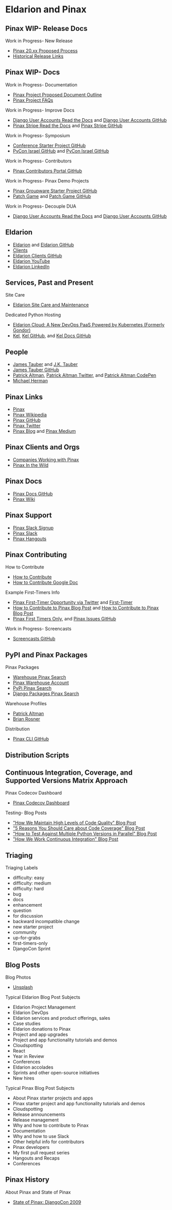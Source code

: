 # Eldarion and Pinax

<!--
https://github.com/vitorfs/colossus/blob/master/colossus/apps/campaigns/views.py#L297 | colossus/views.py at master · vitorfs/colossus
https://github.com/vitorfs/colossus/blob/master/colossus/apps/campaigns/views.py#L303 | colossus/views.py at master · vitorfs/colossus

Mine
https://dashboard.heroku.com/apps/pinax-account-app | pinax-account-app | Heroku
https://pinax-account-app.herokuapp.com/ | example.com [localhost] | pinax-project-account

Docs
https://katherinemichel.github.io/pinax/ | Pinax Documentation - Pinax Documentation

Emmanuel
https://github.com/pinax/pinax-ratings/pull/47 | Add Template tag tests by kasulani · Pull Request #47 · pinax/pinax-ratings


Highest Voted 'pinax' Questions
https://stackoverflow.com/questions/tagged/pinax | Highest Voted 'pinax' Questions - Stack Overflow

https://github.com/heckj/pinax_cheat_sheets/blob/master/pagination.markdown | pinax_cheat_sheets/pagination.markdown at master · heckj/pinax_cheat_sheets

http://pinaxproject.com/pinax/#colophon | Pinax Documentation - Pinax Documentation

Hooksets
https://pinax-stripe.readthedocs.io/en/latest/user-guide/settings/#hooksets | Settings & Configuration - Pinax Stripe

https://eldarion.com/blog/2018/10/09/setup-guide-django-vue-webpack/ | Setup Guide to Django + Vue with Webpack — Eldarion Blog

https://github.com/pinax/pinax-blog/issues/117 | Markdown 3.0 installation causes startup exception · Issue #117 · pinax/pinax-blog

https://github.com/pinax/pinax/blob/adding-npm-guidance/docs/quick_start.md
https://github.com/pinax/pinax/tree/adding-npm-guidance

https://github.com/paltman/trying-webpack | paltman/trying-webpack

JavaScript and Node
https://github.com/substack/node-mkdirp
https://www.npmjs.com/package/rimraf
https://github.com/isaacs/rimraf
https://webpack.js.org/concepts/loaders/ | loaders
https://github.com/owais/django-webpack-loader | owais/django-webpack-loader: Transparently use webpack with django
-->

<!--
James and Client

https://jktauber.com/2017/05/31/modelling-derivational-morphology/ | Modelling Derivational Morphology | J. K. Tauber
Eldarion
https://jktauber.com/2018/03/05/tour-greek-morphology-part-20/ | A Tour of Greek Morphology: Part 20 | J. K. Tauber
Digital Tolkien
https://digitaltolkien.com/welcome-to-digital-tolkien/ | Welcome to Digital Tolkien | Digital Tolkien
https://buttondown.email/jtauber | Journeyman of Some | Buttondown

https://github.com/deep-philology/dts-viewer | deep-philology/dts-viewer
https://github.com/deep-philology/DeepVocabulary | deep-philology/DeepVocabulary: vocabulary server (mostly for Perseus but also standalone)
https://github.com/deep-philology/DeepVocabulary/wiki/Overview
https://github.com/deep-philology/DeepReader | deep-reader/DeepReader: a highly modular, Vue.js-based framework designed for building online reading environments for deep reading of texts with rich annotations and integrated learning tools
https://github.com/eldarion-client/DeepVocabulary/issues/15#event-1388183712 | better document how to get going locally · Issue #15 · eldarion-client/DeepVocabulary
https://github.com/eldarion-client/DeepVocabulary/milestone/2 | Milestone 2 Milestone

SunoikisisDC
https://github.com/SunoikisisDC/SunoikisisDC-2017-2018/wiki/The-Scaife-Digital-Library-Viewer | The Scaife Digital Library Viewer · SunoikisisDC/SunoikisisDC-2017-2018 Wiki · GitHub
https://www.youtube.com/watch?v=Jp_99HL-Ymg | SunoikisisDC Summer 2019 - Session 14 - YouTube
https://www.dh.uni-leipzig.de/wo/sunoikisisdc/ | SunoikisisDC | Digital Humanities
https://www.youtube.com/watch?v=NFiNYEDxr-0&feature=youtu.be | (1) SunoikisisDC Summer 2018 - Common Session 3 - YouTube
https://github.com/SunoikisisDC/SunoikisisDC-2017-2018/wiki/The-Scaife-Digital-Library-Viewer | The Scaife Digital Library Viewer · SunoikisisDC/SunoikisisDC-2017-2018 Wiki
https://www.youtube.com/watch?v=Jp_99HL-Ymg | SunoikisisDC Summer 2019 - Session 14 - YouTube

https://prometheus.io/ | Prometheus - Monitoring system & time series database
http://www.perseus.tufts.edu/hopper/ | Perseus Digital Library
https://github.com/PerseusDL | PerseusDL
https://twitter.com/PerseusDigLib

"Thrilled that @eldarion is part of a just-announced NEH grant to continue work on the Scaife Viewer."
https://twitter.com/jtauber/status/1161694116637528064

Scaife
https://eldarion.com/blog/2019/06/10/building-scaife-viewer-quickly/ | Building a Scaife Viewer Quickly — Eldarion Blog
https://sites.tufts.edu/perseusupdates/2018/03/19/its-alive-perseus-and-the-scaife-digital-library-viewer/
https://sites.tufts.edu/perseusupdates/2018/03/15/first-version-of-the-scaife-digital-library-viewer-goes-live-building-the-future-while-remembering-a-friend/
https://eldarion.com/blog/2018/02/06/countdown-perseus-50-scaife-launch/ | Countdown to the Perseus 5.0 “Scaife” Launch — Eldarion Blog
https://sites.tufts.edu/perseusupdates/2017/07/22/design-sprint-for-perseus-5-0open-greek-and-latin/ | Design Sprint for Perseus 5.0/Open Greek and Latin » Perseus Digital Library Updates

https://scaife.perseus.org/about/ | Scaife Viewer | About the Scaife Viewer
https://github.com/scaife-viewer
https://github.com/scaife-viewer/scaife-viewer | scaife-viewer/scaife-viewer: new reading environment for version 5.0 of the Perseus Digital Library
https://github.com/scaife-viewer/scaife-background-update | scaife-viewer/scaife-background-update
https://github.com/scaife-viewer/readhomer/issues/13 | (1) sibling extension (e.g. click + above or below lines to load more lines · Issue #13 · scaife-viewer/readhomer
https://github.com/scaife-viewer/scaife-skeleton | scaife-viewer/scaife-skeleton: a layout component library for building Scaife Readers
https://github.com/eldarion/scaife-skeleton/tree/master/src | scaife-skeleton/src at master · eldarion/scaife-skeleton
https://github.com/eldarion/scaife-skeleton/pull/38 | WIP: Packaging by paltman · Pull Request #38 · eldarion/scaife-skeleton

https://twitter.com/jtauber/status/1100952669760430081 | James Tauber on Twitter: "You should see the new Skeleton stuff we've been doing for Scaife! And we'll be at parity with DeepReader soon but with the "Fenway" stuff implemented.… https://t.co/GzndJAsQle"
https://twitter.com/jtauber/status/951742629955371009 | James Tauber on Twitter: "If everyone who uses Perseus 4.0 moves over to Perseus 5.0, it may well be one of the largest (by user count) sites built with @vuejs. There… https://t.co/ENPwiSdRIq"
https://twitter.com/jtauber/status/910149159470149632 | James Tauber on Twitter: "Thrilled to announce that I'll be leading the development of the next version of @PerseusDigLib with the @eldarion team and others"

https://eldarion.com/blog/2018/10/23/loading-global-vue-components/ | Loading Global Vue Components — Eldarion Blog

https://sourceforge.net/p/epidoc/wiki/Home/ | EpiDoc: Epigraphic Documents in TEI XML / Home / Home
https://github.com/diyclassics/perseus-experiments/blob/master/Perseus%20Plaintext%20Poetry.ipynb | perseus-experiments/Perseus Plaintext Poetry.ipynb at master · diyclassics/perseus-experiments

http://capitains.org/ | CapiTainS
https://github.com/Capitains/MyCapytain | Capitains/MyCapytain: CTS And Textual Resources Utility Library for Python 3

https://github.com/ETCBC | Eep Talstra Centre for Bible and Computing
-->

## Pinax WIP- Release Docs

Work in Progress- New Release
* [Pinax 20.xx Proposed Process](https://github.com/pinax/pinax/wiki/Pinax-20.xx)
* [Historical Release Links](https://github.com/pinax/pinax/wiki/Historical-Release-Links)

## Pinax WIP- Docs

Work in Progress- Documentation
* [Pinax Project Proposed Document Outline](https://github.com/pinax/pinax/wiki/Proposed-Docs-Outline)
* [Pinax Project FAQs](http://pinaxproject.com/pinax/faq)

Work in Progress- Improve Docs
* [Django User Accounts Read the Docs](http://django-user-accounts.readthedocs.io) and [Django User Accounts GitHub](https://github.com/pinax/django-user-accounts)
* [Pinax Stripe Read the Docs](https://pinax-stripe.readthedocs.io) and [Pinax Stripe GitHub](https://github.com/pinax/pinax-stripe)


Work in Progress- Symposium
* [Conference Starter Project GitHub](https://github.com/pinax/pinax-starter-projects/wiki/Conference-Starter-Project)
* [PyCon Israel GitHub](https://il.pycon.org/2018) and [PyCon Israel GitHub](https://github.com/eldarion/pycon-israel)

<!--
https://github.com/pinax/symposion/wiki/Apps-Phase-Grid

https://registrasion.readthedocs.io/en/releases-0.1/ | Registrasion — Registrasion 0.1a1 documentation
https://github.com/pinax/symposion/tree/master/docs | symposion/docs at master · pinax/symposion
Symposion Proposals App
https://symposion.readthedocs.io/en/latest/ | Pinax Symposion — Pinax Symposion 0.5dev documentation
http://symposion.readthedocs.io/en/latest/proposals.html | Proposals App — Pinax Symposion 0.5dev documentation
https://web.archive.org/web/20170610082834/http://symposion.readthedocs.io/en/latest/proposals.html | Proposals App — Pinax Symposion 0.5dev documentation
-->

Work in Progress- Contributors
* [Pinax Contributors Portal GitHub](https://github.com/pinax/pinax/wiki/Contributors-Portal)

<!--
https://github.com/pinax/pinax-theme-bootstrap/pull/133/ | WIP: Convert to Semantic Markup by paltman · Pull Request #133 · pinax/pinax-theme-bootstrap

https://github.com/pinax/pinax-stripe/releases/tag/v4.0.0 | Release 4.0.0 · pinax/pinax-stripe

Stripe
https://www.reddit.com/r/django/comments/7do0uc/pinaxstripe_400_released_stripe_connect_support/ | pinax-stripe 4.0.0 Released - Stripe Connect support lands : django
https://github.com/pinax/pinax-stripe/milestone/11 | Rosie Milestone
-->

Work in Progress- Pinax Demo Projects
* [Pinax Groupware Starter Project GitHub](https://github.com/pinax/pinax-starter-projects/wiki/Groupware-Starter-Project)
* [Patch Game](http://patchgame.pinaxproject.com) and [Patch Game GitHub](https://github.com/pinax/patch-game)

Work in Progress- Decouple DUA
* [Django User Accounts Read the Docs](http://django-user-accounts.readthedocs.io) and [Django User Accounts GitHub](https://github.com/pinax/django-user-accounts)

<!--
https://django-user-accounts.readthedocs.io/en/latest/faq.html#what-is-the-difference-between-django-user-accounts-and-django-contrib-auth | FAQ — django-user-accounts 2.0.3 documentation

https://www.npmjs.com/package/pinax-images-panel
-->


## Eldarion

* [Eldarion](http://eldarion.com) and [Eldarion GitHub](https://github.com/eldarion)
* [Clients](http://eldarion.com/what-we-do)
* [Eldarion Clients GitHub](https://github.com/eldarion-client)
* [Eldarion YouTube](https://www.youtube.com/channel/UCnop70xOY_4dAr4YB9jjlOg)
* [Eldarion LinkedIn](https://www.linkedin.com/company/eldarion)

## Services, Past and Present

Site Care
* [Eldarion Site Care and Maintenance](http://eldarion.com/consulting/django-site-care)

Dedicated Python Hosting
* [Eldarion Cloud: A New DevOps PaaS Powered by Kubernetes (Formerly Gondor)](http://eldarion.cloud)
* [Kel](http://www.kelproject.com), [Kel GitHub](https://github.com/kelproject), and [Kel Docs GitHub](https://github.com/kelproject/kel-docs)

<!--
Eldarion Cloud,  Blog and Docs (formerly Gondor)
https://github.com/eldarion-gondor | Gondor
https://blog.eldarion.cloud/ 
http://eldarion-gondor.github.io/docs/#how-tos | Eldarion Cloud Documentation
-->

## People

* [James Tauber](http://jtauber.com) and [J.K. Tauber](https://jktauber.com)
* [James Tauber GitHub](https://github.com/jtauber)
* [Patrick Altman](http://paltman.com), [Patrick Altman Twitter](https://twitter.com/paltman), and [Patrick Altman CodePen](https://codepen.io/paltman)
* [Michael Herman](https://mherman.org/) 

## Pinax Links

* [Pinax](http://pinaxproject.com)
* [Pinax Wikipedia](https://en.wikipedia.org/wiki/Pinax)
* [Pinax GitHub](https://github.com/pinax)
* [Pinax Twitter](https://twitter.com/pinaxproject)
* [Pinax Blog](http://blog.pinaxproject.com) and [Pinax Medium](https://medium.com/pinax)

## Pinax Clients and Orgs

* [Companies Working with Pinax](http://pinaxproject.com/pinax/companies_working_with_pinax)
* [Pinax In the Wild](http://pinaxproject.com/pinax/in_the_wild)

## Pinax Docs

* [Pinax Docs GitHub](https://github.com/pinax/pinax/tree/master/docs)
* [Pinax Wiki](https://github.com/pinax/pinax/wiki)

## Pinax Support

* [Pinax Slack Signup](http://slack.pinaxproject.com)
* [Pinax Slack](https://pinax.slack.com)
* [Pinax Hangouts](https://www.youtube.com/channel/UCAPpNG85GLzUBwzYCjd4raQ)

<!--
Watch- Pinax Hangout
https://www.youtube.com/watch?v=iun7y4hz0gg | Pinax Hangout September 2015: django-user-accounts - YouTube

Pinax Hangouts
https://plus.google.com/115295556556577946862/posts
http://blog.pinaxproject.com/2016/04/19/quick-slack-guide/
http://blog.pinaxproject.com/2015/06/09/how-we-built-blog/
https://www.youtube.com/watch?v=SCGrw1eTRhU
https://plus.google.com/events/c6js77tke600p4ohsablct0bp5o
http://blog.pinaxproject.com/2015/10/12/recap-september-pinax-hangout/
http://blog.pinaxproject.com/2015/11/25/recap-november-pinax-hangout/
http://blog.pinaxproject.com/2016/01/27/recap-january-pinax-hangout/
http://blog.pinaxproject.com/2016/02/09/pinax-hangout-february-2016/
-->

## Pinax Contributing

How to Contribute
* [How to Contribute](http://pinaxproject.com/pinax/how_to_contribute)
* [How to Contribute Google Doc](https://docs.google.com/document/d/1f9hPTw3nelWy7nxaDawWP7EUl4QyeGeC4BNYeb4iWhU/edit)

Example First-Timers Info
* [Pinax First-Timer Opportunity via Twitter](https://twitter.com/pinaxproject/status/687318459072446466) and [First-Timer](https://twitter.com/pinaxproject/status/694213861327659008)
* [How to Contribute to Pinax Blog Post](http://pinaxproject.com/pinax/ways_to_contribute) and [How to Contribute to Pinax Blog Post](http://blog.pinaxproject.com/2015/11/10/guide-how-contribute-pinax)
* [Pinax First Timers Only](http://blog.pinaxproject.com/2016/01/11/first-timers-only-and-new-labels), and [Pinax Issues GitHub](https://github.com/pinax/pinax/issues)

Work in Progress- Screencasts
* [Screencasts GitHub](https://github.com/pinax/screencasts)

<!--
Onboarding
https://github.com/pinax/pinax/blob/master/docs/how_to_contribute.md | pinax/how_to_contribute.md at master · pinax/pinax

http://blog.pinaxproject.com/2016/03/15/writing-better-documentation-and-why-documentation

http://blog.pinaxproject.com/section/community/ | The Pinax Project Blog | The Pinax Project Blog

https://github.com/search?utf8=%E2%9C%93&q=org%3Apinax+label%3A%22up-for-grabs%22&type= | Search · org:pinax label:"up-for-grabs"
https://help.github.com/articles/searching-issues-and-pull-requests/ | Searching issues and pull requests - User Documentation

Pinax Developer Profiles
* [Pinax Developer Profiles](https://docs.google.com/forms/d/1CdiEtvVyWLtdVZUXHLXoZI64K1qbslkOqSR0W5xz6_0/viewform)
-->


<!--
https://github.com/eldarion/djangocon.us
https://ky395.us2.gondor.io
http://eldarion.com
-->


## PyPI and Pinax Packages

Pinax Packages
* [Warehouse Pinax Search](https://pypi.org/search/?q=pinax)
* [Pinax Warehouse Account](https://pypi.org/project/Pinax/)
* [PyPi Pinax Search](https://pypi.python.org/pypi?%3Aaction=search&term=pinax&submit=search)
* [Django Packages Pinax Search](https://djangopackages.org/search/?q=pinax)

Warehouse Profiles
* [Patrick Altman](https://pypi.org/user/paltman)
* [Brian Rosner](https://pypi.org/user/brosner)

<!--
Pinax Related Packages
https://pypi.org/project/django-friendship/ | django-friendship · PyPI
https://github.com/marksweb/django-bleach/ | marksweb/django-bleach: Bleach is a Python module that takes any HTML input, and returns valid, sanitised HTML that contains only an allowed subset of HTML tags, attributes and styles. django-bleach is a Django app that makes using bleach extremely easy.

Webpack Versus Browserify
* [Webpack](https://webpack.js.org)

https://pypi.org/project/Pillow/ | Pillow · PyPI

https://github.com/tzangms/django-bootstrap-form | tzangms/django-bootstrap-form: Twitter Bootstrap for Django Form

https://pypi.org/project/pytz/ | pytz · PyPI

https://python-markdown.github.io/install/ | Installation — Python-Markdown 3.0.1 documentation
https://pypi.org/simple/markdown/ | Links for Markdown
https://pypi.org/simple/mock/ | Links for mock
https://pypi.org/project/required/ | required · PyPI
https://pypi.org/project/certifi/ | certifi · PyPI
-->

Distribution
* [Pinax CLI GitHub](https://github.com/pinax/pinax-cli)

## Distribution Scripts

<!--
Starter project explainer
https://github.com/pinax/pinax/blob/61ce21e7bb4e9398bf5be600ac1ddb15936b88a5/docs/pinax_starter_projects.md

Pinax Release Script
https://github.com/pinax/pinax/blob/master/projects.json
https://github.com/pinax/pinax/blob/master/distributions.json | pinax/distributions.json at master · pinax/pinax

Pinax Checker
https://github.com/pinax-archives/pinax-checkers/blob/master/.pylintrc | pinax-checkers/.pylintrc at master · pinax-archives/pinax-checkers

https://github.com/cndn/intelligent-code-completion/blob/edb80a083f481aa30897d5cb91c2bc53708b9ec5/raw_data/45600_check.py | intelligent-code-completion/45600_check.py at edb80a083f481aa30897d5cb91c2bc53708b9ec5 · cndn/intelligent-code-completion
-->

## Continuous Integration, Coverage, and Supported Versions Matrix Approach

<!--
Tools used by Eldarion
-->

Pinax Codecov Dashboard
* [Pinax Codecov Dashboard](https://codecov.io/gh/pinax)

Testing- Blog Posts
* ["How We Maintain High Levels of Code Quality" Blog Post](http://eldarion.com/blog/2017/10/17/how-we-maintain-high-levels-code-quality)
* ["5 Reasons You Should Care about Code Coverage" Blog Post](http://eldarion.com/blog/2017/07/13/5-reasons-you-should-care-about-code-coverage)
* ["How to Test Against Multiple Python Versions in Parallel" Blog Post](http://blog.pinaxproject.com/2015/12/08/how-test-against-multiple-python-versions-parallel)
* ["How We Work Continuous Integration" Blog Post](https://eldarion.com/blog/2014/06/03/how-we-work-continuous-integration/)

## Triaging

Triaging Labels
* difficulty: easy
* difficulty: medium
* difficulty: hard
* bug
* docs
* enhancement
* question
* for discussion
* backward incompatible change
* new starter project
* community
* up-for-grabs
* first-timers-only
* DjangoCon Sprint

## Blog Posts

Blog Photos
* [Unsplash](https://unsplash.com)

Typical Eldarion Blog Post Subjects
* Eldarion Project Management
* Eldarion DevOps
* Eldarion services and product offerings, sales
* Case studies
* Eldarion donations to Pinax
* Project and app upgrades
* Project and app functionality tutorials and demos
* Cloudspotting
* React 
* Year in Review
* Conferences
* Eldarion accolades
* Sprints and other open-source initiatives
* New hires

Typical Pinax Blog Post Subjects
* About Pinax starter projects and apps
* Pinax starter project and app functionality tutorials and demos
* Cloudspotting
* Release announcements
* Release management
* Why and how to contribute to Pinax
* Documentation
* Why and how to use Slack
* Other helpful info for contributors
* Pinax developers
* My first pull request series
* Hangouts and Recaps
* Conferences

## Pinax History

About Pinax and State of Pinax
* [State of Pinax: DjangoCon 2009](https://www.slideshare.net/jtauber/state-of-pinax)

<!--
Eldarion Year in Review blog posts

http://paltman.com/october-2018-review/ | October 2018 Review | Patrick Altman

https://www.slideshare.net/search/slideshow?searchfrom=header&q=pinax&ud=any&ft=all&lang=en&sort=

https://www.slideshare.net/jtauber/how-to-contribute-to-pinax
https://www.slideshare.net/jtauber/state-of-pinax/19-reusable_appquisition_potterpredictions | State of Pinax
https://www.slideshare.net/jtauber/state-of-pinax/33-Sites_Using_Pinax | reusable app quisition potterpredictions

https://www.slideshare.net/pydanny/pinax-introduction
https://www.slideshare.net/pydanny/pinax-tutorial-090909
https://www.slideshare.net/pydanny/pinax-long-tutorial-slides | Pinax Long Tutorial Slides
http://pydanny.blogspot.com/2010/ | pydanny: 2010

https://2016.djangocon.us/schedule/presentation/45/ | Presentation: Building JSON APIs with Django / Pinax
https://speakerdeck.com/brosner/pinax | Building JSON APIs with Django / Pinax // Speaker Deck
https://github.com/pinax/pinax-api | pinax/pinax-api: RESTful API adhering to the JSON:API specification
http://eldarion.com/blog/2016/08/18/eldarions-brian-rosner-speaks-djangocon-us-2016/ | Eldarion's Brian Rosner Speaks At DjangoCon US 2016 — Eldarion Blog

https://groups.google.com/forum/#!forum/pinax-core-dev
https://groups.google.com/forum/#!topic/pinax-users/rtBvRdjd2ZI
https://groups.google.com/forum/#!topic/pinax-business/OOhLDYEYv9c

https://groups.google.com/forum/#!topic/pinax-users/rtBvRdjd2ZI | list of sites using pinax - Google Groups
Sites built with Pinax: https://github.com/pinax/pinax-theme-pinaxproject/blob/master/pinax_theme_pinaxproject/templates/example_sites/home.html

Pinax History
https://www.ericholscher.com/blog/2008/sep/18/getting-started-pinax/ | Getting started with Pinax — Eric Holscher - Surfing in Kansas
https://twitter.com/jtauber/status/1011298082724745218 | James Tauber on Twitter: "Pinax is the open source project I started 10 years ago. This is a great way to learn more about it...… "
http://pinax.hotcluboffrance.com/profiles/jtauber/
-->
